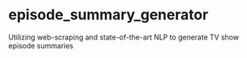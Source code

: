 # episode_summary_generator
Utilizing web-scraping and state-of-the-art NLP to generate TV show episode summaries
